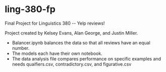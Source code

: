 # ling-380-fp
Final Project for Linguistics 380 -- Yelp reviews!

Project created by Kelsey Evans, Alan George, and Justin Miller.

* Balancer.ipynb balances the data so that all reviews have an equal number. 
* The models each have their own notebook. 
* The data analysis file compares performance on specific examples and needs quaifiers.csv, contradictory.csv, and figurative.csv
